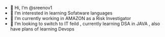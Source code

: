 - 👋 Hi, I’m @sreenov1
- 👀 I’m interested in learning Sofatware languages
- 🌱 I’m currently working in AMAZON as a Risk Investigator
- 💞️ I’m looking to switch to IT feild , currently learning DSA in JAVA , also have plans of learning Devops 


<!---
sreenov1/sreenov1 is a ✨ special ✨ repository because its `README.md` (this file) appears on your GitHub profile.
You can click the Preview link to take a look at your changes.
--->
